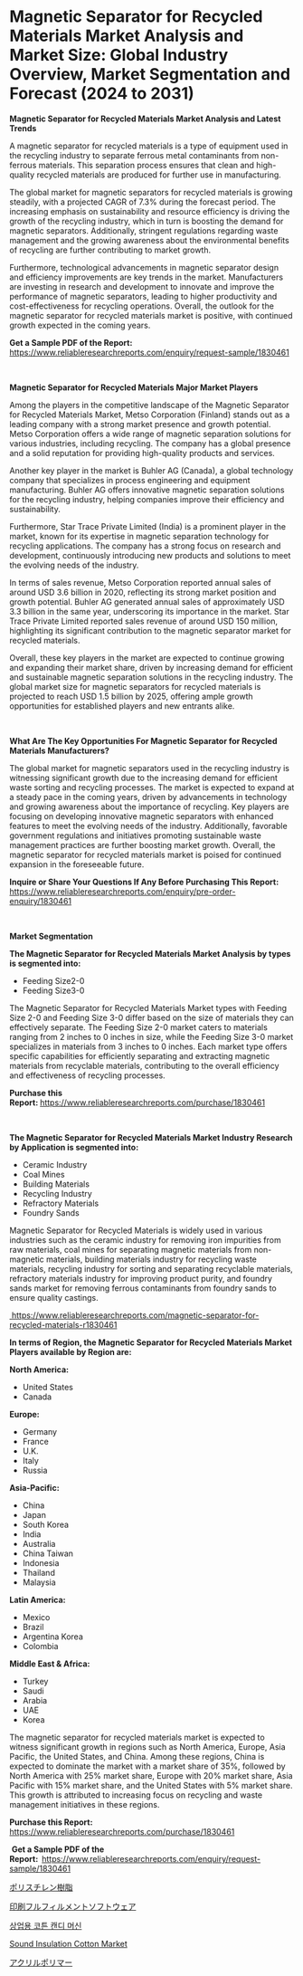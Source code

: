 <p><h1>Magnetic Separator for Recycled Materials Market Analysis and Market Size: Global Industry Overview, Market Segmentation and Forecast (2024 to 2031)</h1></p><p><strong>Magnetic Separator for Recycled Materials Market Analysis and Latest Trends</strong></p>
<p><p>A magnetic separator for recycled materials is a type of equipment used in the recycling industry to separate ferrous metal contaminants from non-ferrous materials. This separation process ensures that clean and high-quality recycled materials are produced for further use in manufacturing.</p><p>The global market for magnetic separators for recycled materials is growing steadily, with a projected CAGR of 7.3% during the forecast period. The increasing emphasis on sustainability and resource efficiency is driving the growth of the recycling industry, which in turn is boosting the demand for magnetic separators. Additionally, stringent regulations regarding waste management and the growing awareness about the environmental benefits of recycling are further contributing to market growth.</p><p>Furthermore, technological advancements in magnetic separator design and efficiency improvements are key trends in the market. Manufacturers are investing in research and development to innovate and improve the performance of magnetic separators, leading to higher productivity and cost-effectiveness for recycling operations. Overall, the outlook for the magnetic separator for recycled materials market is positive, with continued growth expected in the coming years.</p></p>
<p><strong>Get a Sample PDF of the Report:&nbsp;</strong> <a href="https://www.reliableresearchreports.com/enquiry/request-sample/1830461">https://www.reliableresearchreports.com/enquiry/request-sample/1830461</a></p>
<p>&nbsp;</p>
<p><strong>Magnetic Separator for Recycled Materials Major Market Players</strong></p>
<p><p>Among the players in the competitive landscape of the Magnetic Separator for Recycled Materials Market, Metso Corporation (Finland) stands out as a leading company with a strong market presence and growth potential. Metso Corporation offers a wide range of magnetic separation solutions for various industries, including recycling. The company has a global presence and a solid reputation for providing high-quality products and services.</p><p>Another key player in the market is Buhler AG (Canada), a global technology company that specializes in process engineering and equipment manufacturing. Buhler AG offers innovative magnetic separation solutions for the recycling industry, helping companies improve their efficiency and sustainability.</p><p>Furthermore, Star Trace Private Limited (India) is a prominent player in the market, known for its expertise in magnetic separation technology for recycling applications. The company has a strong focus on research and development, continuously introducing new products and solutions to meet the evolving needs of the industry.</p><p>In terms of sales revenue, Metso Corporation reported annual sales of around USD 3.6 billion in 2020, reflecting its strong market position and growth potential. Buhler AG generated annual sales of approximately USD 3.3 billion in the same year, underscoring its importance in the market. Star Trace Private Limited reported sales revenue of around USD 150 million, highlighting its significant contribution to the magnetic separator market for recycled materials.</p><p>Overall, these key players in the market are expected to continue growing and expanding their market share, driven by increasing demand for efficient and sustainable magnetic separation solutions in the recycling industry. The global market size for magnetic separators for recycled materials is projected to reach USD 1.5 billion by 2025, offering ample growth opportunities for established players and new entrants alike.</p></p>
<p>&nbsp;</p>
<p><strong>What Are The Key Opportunities For Magnetic Separator for Recycled Materials Manufacturers?</strong></p>
<p><p>The global market for magnetic separators used in the recycling industry is witnessing significant growth due to the increasing demand for efficient waste sorting and recycling processes. The market is expected to expand at a steady pace in the coming years, driven by advancements in technology and growing awareness about the importance of recycling. Key players are focusing on developing innovative magnetic separators with enhanced features to meet the evolving needs of the industry. Additionally, favorable government regulations and initiatives promoting sustainable waste management practices are further boosting market growth. Overall, the magnetic separator for recycled materials market is poised for continued expansion in the foreseeable future.</p></p>
<p><strong>Inquire or Share Your Questions If Any Before Purchasing This Report:</strong> <a href="https://www.reliableresearchreports.com/enquiry/pre-order-enquiry/1830461">https://www.reliableresearchreports.com/enquiry/pre-order-enquiry/1830461</a></p>
<p>&nbsp;</p>
<p><strong>Market Segmentation</strong></p>
<p><strong>The Magnetic Separator for Recycled Materials Market Analysis by types is segmented into:</strong></p>
<p><ul><li>Feeding Size2-0</li><li>Feeding Size3-0</li></ul></p>
<p><p>The Magnetic Separator for Recycled Materials Market types with Feeding Size 2-0 and Feeding Size 3-0 differ based on the size of materials they can effectively separate. The Feeding Size 2-0 market caters to materials ranging from 2 inches to 0 inches in size, while the Feeding Size 3-0 market specializes in materials from 3 inches to 0 inches. Each market type offers specific capabilities for efficiently separating and extracting magnetic materials from recyclable materials, contributing to the overall efficiency and effectiveness of recycling processes.</p></p>
<p><strong>Purchase this Report:&nbsp;</strong><a href="https://www.reliableresearchreports.com/purchase/1830461">https://www.reliableresearchreports.com/purchase/1830461</a></p>
<p>&nbsp;</p>
<p><strong>The Magnetic Separator for Recycled Materials Market Industry Research by Application is segmented into:</strong></p>
<p><ul><li>Ceramic Industry</li><li>Coal Mines</li><li>Building Materials</li><li>Recycling Industry</li><li>Refractory Materials</li><li>Foundry Sands</li></ul></p>
<p><p>Magnetic Separator for Recycled Materials is widely used in various industries such as the ceramic industry for removing iron impurities from raw materials, coal mines for separating magnetic materials from non-magnetic materials, building materials industry for recycling waste materials, recycling industry for sorting and separating recyclable materials, refractory materials industry for improving product purity, and foundry sands market for removing ferrous contaminants from foundry sands to ensure quality castings.</p></p>
<p><a href="https://www.reliableresearchreports.com/magnetic-separator-for-recycled-materials-r1830461">&nbsp;https://www.reliableresearchreports.com/magnetic-separator-for-recycled-materials-r1830461</a></p>
<p><strong>In terms of Region, the Magnetic Separator for Recycled Materials Market Players available by Region are:</strong></p>
<p>
    <p> <strong> North America: </strong>
        <ul>
            <li>United States</li>
            <li>Canada</li>
        </ul>
        </p> 
    <p> <strong> Europe: </strong>
        <ul>
            <li>Germany</li>
            <li>France</li>
            <li>U.K.</li>
            <li>Italy</li>
            <li>Russia</li>
        </ul>
        </p> 
    <p> <strong> Asia-Pacific: </strong>
        <ul>
            <li>China</li>
            <li>Japan</li>
            <li>South Korea</li>
            <li>India</li>
            <li>Australia</li>
            <li>China Taiwan</li>
            <li>Indonesia</li>
            <li>Thailand</li>
            <li>Malaysia</li>
        </ul>
        </p> 
    <p> <strong> Latin America: </strong>
        <ul>
            <li>Mexico</li>
            <li>Brazil</li>
            <li>Argentina Korea</li>
            <li>Colombia</li>
        </ul>
        </p> 
    <p> <strong> Middle East & Africa: </strong>
        <ul>
            <li>Turkey</li>
            <li>Saudi</li>
            <li>Arabia</li>
            <li>UAE</li>
            <li>Korea</li>
        </ul>
    </p>
    </p>
<p><p>The magnetic separator for recycled materials market is expected to witness significant growth in regions such as North America, Europe, Asia Pacific, the United States, and China. Among these regions, China is expected to dominate the market with a market share of 35%, followed by North America with 25% market share, Europe with 20% market share, Asia Pacific with 15% market share, and the United States with 5% market share. This growth is attributed to increasing focus on recycling and waste management initiatives in these regions.</p></p>
<p><strong>Purchase this Report: </strong><a href="https://www.reliableresearchreports.com/purchase/1830461">https://www.reliableresearchreports.com/purchase/1830461</a></p>
<p>&nbsp;<strong>Get a Sample PDF of the Report:&nbsp;&nbsp;</strong><a href="https://www.reliableresearchreports.com/enquiry/request-sample/1830461">https://www.reliableresearchreports.com/enquiry/request-sample/1830461</a></p>
<p><strong></strong></p>
<p><p><a href="https://github.com/dandier2003/Market-Research-Report-List-1/blob/main/683870542198.md">ポリスチレン樹脂</a></p><p><a href="https://medium.com/@juliafadel1922/%E5%8D%B0%E5%88%B7%E3%83%95%E3%83%AB%E3%83%95%E3%82%A3%E3%83%AB%E3%83%A1%E3%83%B3%E3%83%88%E3%82%BD%E3%83%95%E3%83%88%E3%82%A6%E3%82%A7%E3%82%A2%E5%B8%82%E5%A0%B4%E8%AA%BF%E6%9F%BB%E3%83%AC%E3%83%9D%E3%83%BC%E3%83%88-%E3%81%9D%E3%81%AE%E6%AD%B4%E5%8F%B2%E3%81%8A%E3%82%88%E3%81%B32024%E5%B9%B4%E3%81%8B%E3%82%892031%E5%B9%B4%E3%81%AE%E4%BA%88%E6%B8%AC-559553931de8">印刷フルフィルメントソフトウェア</a></p><p><a href="https://github.com/solomonbode85/Market-Research-Report-List-1/blob/main/559606838696.md">상업용 코튼 캔디 머신</a></p><p><a href="https://issuu.com/reportprime-2/docs/sound-insulation-cotton-market-size-2030.pptx">Sound Insulation Cotton Market</a></p><p><a href="https://github.com/lily-u-genius/Market-Research-Report-List-1/blob/main/106458842199.md">アクリルポリマー</a></p></p>